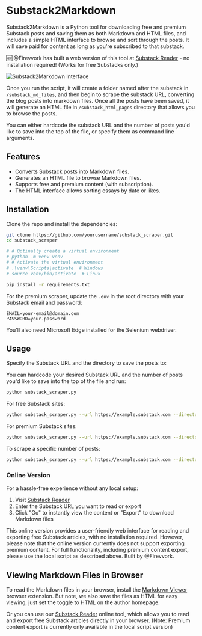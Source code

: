 ﻿# Substack2Markdown

Substack2Markdown is a Python tool for downloading free and premium Substack posts and saving them as both Markdown and
HTML files, and includes a simple HTML interface to browse and sort through the posts. It will save paid for content as
long as you're subscribed to that substack.

🆕 @Firevvork has built a web version of this tool at [Substack Reader](https://www.substacktools.com/reader) - no
installation required! (Works for free Substacks only.)


![Substack2Markdown Interface](./assets/images/screenshot.png)

Once you run the script, it will create a folder named after the substack in `/substack_md_files`,
and then begin to scrape the substack URL, converting the blog posts into markdown files. Once all the posts have been
saved, it will generate an HTML file in `/substack_html_pages` directory that allows you to browse the posts.

You can either hardcode the substack URL and the number of posts you'd like to save into the top of the file, or
specify them as command line arguments.

## Features

- Converts Substack posts into Markdown files.
- Generates an HTML file to browse Markdown files.
- Supports free and premium content (with subscription).
- The HTML interface allows sorting essays by date or likes.

## Installation

Clone the repo and install the dependencies:

```bash
git clone https://github.com/yourusername/substack_scraper.git
cd substack_scraper

# # Optinally create a virtual environment
# python -m venv venv
# # Activate the virtual environment
# .\venv\Scripts\activate  # Windows
# source venv/bin/activate  # Linux

pip install -r requirements.txt
```

For the premium scraper, update the `.env` in the root directory with your Substack email and password:

```text
EMAIL=your-email@domain.com
PASSWORD=your-password
```

You'll also need Microsoft Edge installed for the Selenium webdriver.

## Usage

Specify the Substack URL and the directory to save the posts to:

You can hardcode your desired Substack URL and the number of posts you'd like to save into the top of the file and run:
```bash
python substack_scraper.py
```

For free Substack sites:

```bash
python substack_scraper.py --url https://example.substack.com --directory /path/to/save/posts
```

For premium Substack sites:

```bash
python substack_scraper.py --url https://example.substack.com --directory /path/to/save/posts --premium
```

To scrape a specific number of posts:

```bash
python substack_scraper.py --url https://example.substack.com --directory /path/to/save/posts --number 5
```

### Online Version

For a hassle-free experience without any local setup:

1. Visit [Substack Reader](https://www.substacktools.com/reader)
2. Enter the Substack URL you want to read or export
3. Click "Go" to instantly view the content or "Export" to download Markdown files

This online version provides a user-friendly web interface for reading and exporting free Substack articles, with no installation required. However, please note that the online version currently does not support exporting premium content. For full functionality, including premium content export, please use the local script as described above. Built by @Firevvork.

## Viewing Markdown Files in Browser

To read the Markdown files in your browser, install the [Markdown Viewer](https://chromewebstore.google.com/detail/markdown-viewer/ckkdlimhmcjmikdlpkmbgfkaikojcbjk)
browser extension. But note, we also save the files as HTML for easy viewing,
just set the toggle to HTML on the author homepage.

Or you can use our [Substack Reader](https://www.substacktools.com/reader) online tool, which allows you to read and export free Substack articles directly in your browser. (Note: Premium content export is currently only available in the local script version)
